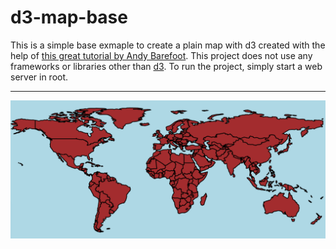# d3-map-base

This is a simple base exmaple to create a plain map with d3 created with the help of [this great tutorial by Andy Barefoot](https://medium.com/@andybarefoot/making-a-map-using-d3-js-8aa3637304ee).
This project does not use any frameworks or libraries other than [d3](https://github.com/d3/d3).
To run the project, simply start a web server in root.

---

![screenshot](https://github.com/ckanz/d3-map-base/blob/master/screenshot.png?raw=true)
